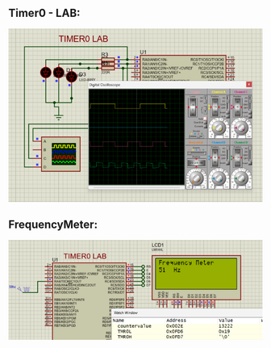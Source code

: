 ## Timer0 - LAB:

![Example Output](./Timer0_LAB.png)

## FrequencyMeter:

![Example Output](./FreqMeter.png)
